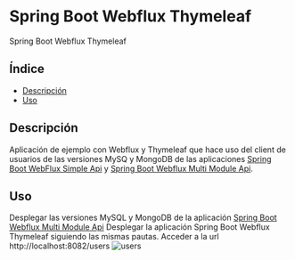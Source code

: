 # Spring Boot Webflux Thymeleaf
Spring Boot Webflux Thymeleaf

## Índice
- [Descripción](#descripción)
- [Uso](#uso)

## Descripción

Aplicación de ejemplo con Webflux y Thymeleaf que hace uso del client de usuarios de las versiones MySQ y MongoDB de las aplicaciones [Spring Boot WebFlux Simple Api](https://github.com/omblanco/spring-boot-webflux-simple-api)
 y [Spring Boot Webflux Multi Module Api](https://github.com/omblanco/spring-boot-webflux-multi-module-api). 

## Uso

Desplegar las versiones MySQL y MongoDB de la aplicación [Spring Boot Webflux Multi Module Api](https://github.com/omblanco/spring-boot-webflux-simple-api#uso)
Desplegar la aplicación Spring Boot Webflux Thymeleaf siguiendo las mismas pautas.
Acceder a la url http://localhost:8082/users
![users](https://user-images.githubusercontent.com/1939756/103140820-c1f12f80-46eb-11eb-9619-b7aeb02a30ab.jpg)
